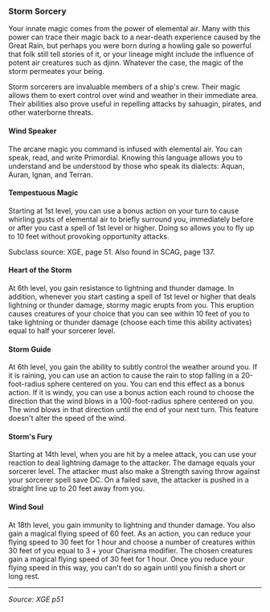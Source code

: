 ### Storm Sorcery

Your innate magic comes from the power of elemental air. Many with this power can trace their magic back to a near-death experience caused by the Great Rain, but perhaps you were born during a howling gale so powerful that folk still tell stories of it, or your lineage might include the influence of potent air creatures such as djinn. Whatever the case, the magic of the storm permeates your being.

Storm sorcerers are invaluable members of a ship's crew. Their magic allows them to exert control over wind and weather in their immediate area. Their abilities also prove useful in repelling attacks by sahuagin, pirates, and other waterborne threats.

#### Wind Speaker

The arcane magic you command is infused with elemental air. You can speak, read, and write Primordial. Knowing this language allows you to understand and be understood by those who speak its dialects: Aquan, Auran, Ignan, and Terran.

#### Tempestuous Magic

Starting at 1st level, you can use a bonus action on your turn to cause whirling gusts of elemental air to briefly surround you, immediately before or after you cast a spell of 1st level or higher. Doing so allows you to fly up to 10 feet without provoking opportunity attacks.

Subclass source: XGE, page 51. Also found in SCAG, page 137.

#### Heart of the Storm

At 6th level, you gain resistance to lightning and thunder damage. In addition, whenever you start casting a spell of 1st level or higher that deals lightning or thunder damage, stormy magic erupts from you. This eruption causes creatures of your choice that you can see within 10 feet of you to take lightning or thunder damage (choose each time this ability activates) equal to half your sorcerer level.

#### Storm Guide

At 6th level, you gain the ability to subtly control the weather around you.
If it is raining, you can use an action to cause the rain to stop falling in a 20-foot-radius sphere centered on you. You can end this effect as a bonus action.
If it is windy, you can use a bonus action each round to choose the direction that the wind blows in a 100-foot-radius sphere centered on you. The wind blows in that direction until the end of your next turn. This feature doesn't alter the speed of the wind.

#### Storm's Fury

Starting at 14th level, when you are hit by a melee attack, you can use your reaction to deal lightning damage to the attacker. The damage equals your sorcerer level. The attacker must also make a Strength saving throw against your sorcerer spell save DC. On a failed save, the attacker is pushed in a straight line up to 20 feet away from you.

#### Wind Soul

At 18th level, you gain immunity to lightning and thunder damage.
You also gain a magical flying speed of 60 feet. As an action, you can reduce your flying speed to 30 feet for 1 hour and choose a number of creatures within 30 feet of you equal to 3 + your Charisma modifier. The chosen creatures gain a magical flying speed of 30 feet for 1 hour. Once you reduce your flying speed in this way, you can't do so again until you finish a short or long rest.

---

*Source: XGE p51*
